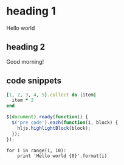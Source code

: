 # heading 1

Hello world


## heading 2

Good morning!


## code snippets

```ruby
[1, 2, 3, 4, 5].collect do |item|
  item * 2
end
```

```javascript
$(document).ready(function() {
  $('pre code').each(function(i, block) {
    hljs.highlightBlock(block);
  });
});
```

    for i in range(1, 10):
        print 'Hello world {0}'.format(i)
